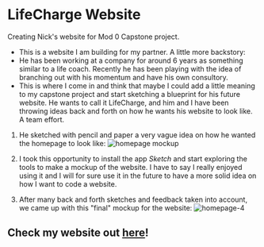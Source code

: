 # LifeCharge Website
Creating Nick's website for Mod 0 Capstone project.
- This is a website I am building for my partner. A little more backstory:
- He has been working at a company for around 6 years as something similar to a life coach. 
Recently he has been playing with the idea of branching out with his momentum and have his own consultory.
- This is where I come in and think that maybe I could add a little meaning to my capstone project and start sketching
a blueprint for his future website. He wants to call it LifeCharge, and him and I have been throwing ideas back and forth
on how he wants his website to look like. A team effort.

1. He sketched with pencil and paper a very vague idea on how he wanted the homepage to look like:
![homepage mockup](https://user-images.githubusercontent.com/48811985/58676113-9c047d00-8346-11e9-8a02-c1b90c509577.jpg)

2. I took this opportunity to install the app *Sketch* and start exploring the tools to make a mockup of the website. I have 
to say I really enjoyed using it and I will for sure use it in the future to have a more solid idea on how I want to code a website.

3. After many back and forth sketches and feedback taken into account, we came up with this "final" mockup for the website:
![homepage-4](https://user-images.githubusercontent.com/48811985/58676226-f7cf0600-8346-11e9-910e-0fdf2d778a30.jpg)

## Check my website out [here](https://edwindelbosque.github.io/LifeChargeWebsite/)!
